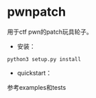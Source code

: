 # pwnpatch

用于ctf pwn的patch玩具轮子。




- 安装：


```
python3 setup.py install
```

- quickstart：

参考examples和tests